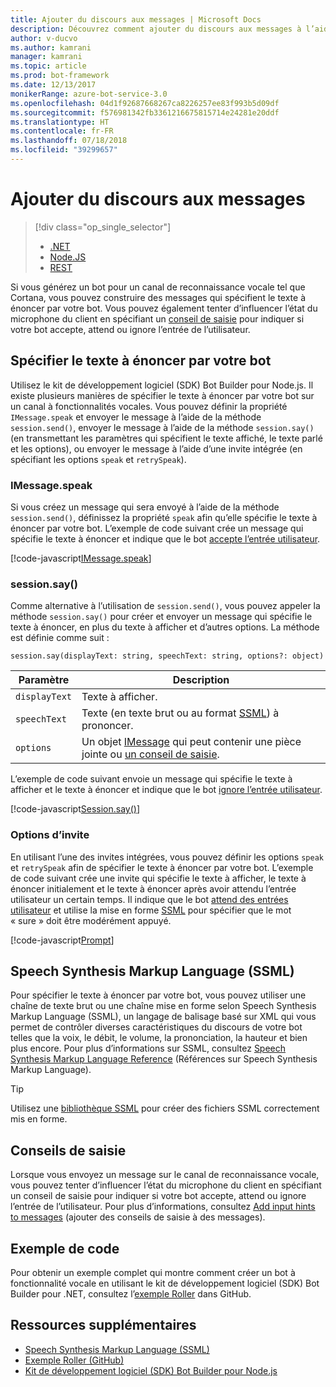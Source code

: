 ```yaml
---
title: Ajouter du discours aux messages | Microsoft Docs
description: Découvrez comment ajouter du discours aux messages à l’aide du kit de développement logiciel (SDK) Bot Builder.
author: v-ducvo
ms.author: kamrani
manager: kamrani
ms.topic: article
ms.prod: bot-framework
ms.date: 12/13/2017
monikerRange: azure-bot-service-3.0
ms.openlocfilehash: 04d1f92687668267ca8226257ee83f993b5d09df
ms.sourcegitcommit: f576981342fb3361216675815714e24281e20ddf
ms.translationtype: HT
ms.contentlocale: fr-FR
ms.lasthandoff: 07/18/2018
ms.locfileid: "39299657"
---
```

# <a name="add-speech-to-messages"></a>Ajouter du discours aux messages
> [!div class="op_single_selector"]
> - [.NET](../dotnet/bot-builder-dotnet-text-to-speech.md)
> - [Node.JS](../nodejs/bot-builder-nodejs-text-to-speech.md)
> - [REST](../rest-api/bot-framework-rest-connector-text-to-speech.md)

Si vous générez un bot pour un canal de reconnaissance vocale tel que Cortana, vous pouvez construire des messages qui spécifient le texte à énoncer par votre bot. Vous pouvez également tenter d’influencer l’état du microphone du client en spécifiant un [conseil de saisie](bot-builder-nodejs-send-input-hints.md) pour indiquer si votre bot accepte, attend ou ignore l’entrée de l’utilisateur.

## <a name="specify-text-to-be-spoken-by-your-bot"></a>Spécifier le texte à énoncer par votre bot

Utilisez le kit de développement logiciel (SDK) Bot Builder pour Node.js. Il existe plusieurs manières de spécifier le texte à énoncer par votre bot sur un canal à fonctionnalités vocales. Vous pouvez définir la propriété `IMessage.speak` et envoyer le message à l’aide de la méthode `session.send()`, envoyer le message à l’aide de la méthode `session.say()` (en transmettant les paramètres qui spécifient le texte affiché, le texte parlé et les options), ou envoyer le message à l’aide d’une invite intégrée (en spécifiant les options `speak` et `retrySpeak`).

### <a id="message-speak"></a> IMessage.speak 

Si vous créez un message qui sera envoyé à l’aide de la méthode `session.send()`, définissez la propriété `speak` afin qu’elle spécifie le texte à énoncer par votre bot. L’exemple de code suivant crée un message qui spécifie le texte à énoncer et indique que le bot [accepte l’entrée utilisateur](bot-builder-nodejs-send-input-hints.md).

[!code-javascript[IMessage.speak](../includes/code/node-text-to-speech.js#IMessageSpeak)]

### <a id="session-say"></a> session.say()

Comme alternative à l’utilisation de `session.send()`, vous pouvez appeler la méthode `session.say()` pour créer et envoyer un message qui spécifie le texte à énoncer, en plus du texte à afficher et d’autres options. La méthode est définie comme suit :

`session.say(displayText: string, speechText: string, options?: object)`

| Paramètre | Description |
|----|----|
| `displayText` | Texte à afficher. |
| `speechText` | Texte (en texte brut ou au format <a href="https://msdn.microsoft.com/en-us/library/hh378377(v=office.14).aspx" target="_blank">SSML</a>) à prononcer. |
| `options` | Un objet [IMessage][IMessage] qui peut contenir une pièce jointe ou [un conseil de saisie](bot-builder-nodejs-send-input-hints.md). |

L’exemple de code suivant envoie un message qui spécifie le texte à afficher et le texte à énoncer et indique que le bot [ignore l’entrée utilisateur](bot-builder-nodejs-send-input-hints.md).

[!code-javascript[Session.say()](../includes/code/node-text-to-speech.js#SessionSay)]

### <a id="prompt-options"></a> Options d’invite

En utilisant l’une des invites intégrées, vous pouvez définir les options `speak` et `retrySpeak` afin de spécifier le texte à énoncer par votre bot. L’exemple de code suivant crée une invite qui spécifie le texte à afficher, le texte à énoncer initialement et le texte à énoncer après avoir attendu l’entrée utilisateur un certain temps. Il indique que le bot [attend des entrées utilisateur](bot-builder-nodejs-send-input-hints.md) et utilise la mise en forme [SSML](#ssml) pour spécifier que le mot « sure » doit être modérément appuyé.

[!code-javascript[Prompt](../includes/code/node-text-to-speech.js#Prompt)]

## <a id="ssml"></a> Speech Synthesis Markup Language (SSML)

Pour spécifier le texte à énoncer par votre bot, vous pouvez utiliser une chaîne de texte brut ou une chaîne mise en forme selon Speech Synthesis Markup Language (SSML), un langage de balisage basé sur XML qui vous permet de contrôler diverses caractéristiques du discours de votre bot telles que la voix, le débit, le volume, la prononciation, la hauteur et bien plus encore. Pour plus d’informations sur SSML, consultez <a href="https://msdn.microsoft.com/en-us/library/hh378377(v=office.14).aspx" target="_blank">Speech Synthesis Markup Language Reference</a> (Références sur Speech Synthesis Markup Language).

> [!TIP]
> Utilisez une <a href="https://www.npmjs.com/search?q=ssml" target="_blank">bibliothèque SSML</a> pour créer des fichiers SSML correctement mis en forme.

## <a name="input-hints"></a>Conseils de saisie

Lorsque vous envoyez un message sur le canal de reconnaissance vocale, vous pouvez tenter d’influencer l’état du microphone du client en spécifiant un conseil de saisie pour indiquer si votre bot accepte, attend ou ignore l’entrée de l’utilisateur. Pour plus d’informations, consultez [Add input hints to messages](bot-builder-nodejs-send-input-hints.md) (ajouter des conseils de saisie à des messages).

## <a name="sample-code"></a>Exemple de code 

Pour obtenir un exemple complet qui montre comment créer un bot à fonctionnalité vocale en utilisant le kit de développement logiciel (SDK) Bot Builder pour .NET, consultez l’<a href="https://github.com/Microsoft/BotBuilder-Samples/tree/master/Node/demo-RollerSkill" target="_blank">exemple Roller</a> dans GitHub.

## <a name="additional-resources"></a>Ressources supplémentaires

- <a href="https://msdn.microsoft.com/en-us/library/hh378377(v=office.14).aspx" target="_blank">Speech Synthesis Markup Language (SSML)</a>
- <a href="https://github.com/Microsoft/BotBuilder-Samples/tree/master/Node/demo-RollerSkill" target="_blank">Exemple Roller (GitHub)</a>
- [Kit de développement logiciel (SDK) Bot Builder pour Node.js][SDKReference]

[SDKReference]: https://docs.botframework.com/en-us/node/builder/chat-reference/modules/_botbuilder_d_.html

[Message]: https://docs.botframework.com/en-us/node/builder/chat-reference/classes/_botbuilder_d_.message

[IMessage]: http://docs.botframework.com/en-us/node/builder/chat-reference/interfaces/_botbuilder_d_.imessage
